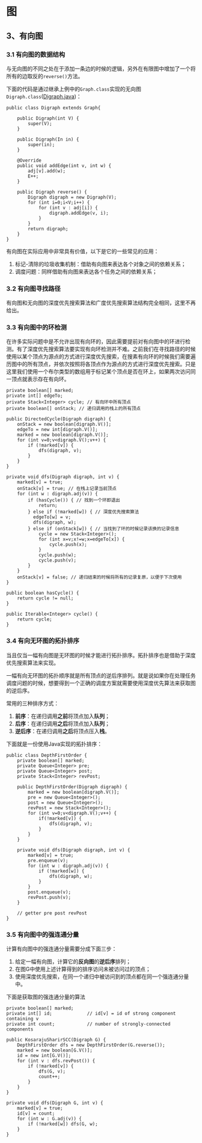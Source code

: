 # 图

## 3、有向图

### 3.1 有向图的数据结构

与无向图的不同之处在于添加一条边的时候的逻辑，另外在有限图中增加了一个将所有的边取反的`reverse()`方法。

下面的代码是通过继承上例中的`Graph.class`实现的无向图`Digraph.class`([Digraph.java](http://algs4.cs.princeton.edu/42digraph/Digraph.java.html "Digraph.java"))：

	public class Digraph extends Graph{
	
	    public Digraph(int V) {
	        super(V);
	    }
	
	    public Digraph(In in) {
	        super(in);
	    }
	
	    @Override
	    public void addEdge(int v, int w) {
	        adj[v].add(w);
	        E++;
	    }
	
	    public Digraph reverse() {
	        Digraph digraph = new Digraph(V);
	        for (int i=0;i<V;i++) {
	            for (int v : adj[i]) {
	                digraph.addEdge(v, i);
	            }
	        }
	        return digraph;
	    }
	}

有向图在实际应用中非常具有价值，以下是它的一些常见的应用：

1. 标记-清除的垃圾收集机制：借助有向图来表达各个对象之间的依赖关系；
2. 调度问题：同样借助有向图来表达各个任务之间的依赖关系；

### 3.2 有向图寻找路径

有向图和无向图的深度优先搜索算法和广度优先搜索算法结构完全相同，这里不再给出。

### 3.3 有向图中的环检测

在许多实际问题中是不允许出现有向环的，因此需要提前对有向图中的环进行检测。有了深度优先搜索算法要实现有向环检测并不难。之前我们在寻找路径的时候使用以某个顶点为源点的方式进行深度优先搜索，在搜素有向环的时候我们需要遍历图中的所有顶点，并依次按照将各顶点作为源点的方式进行深度优先搜索。只是这里我们使用一个布尔类型的数组用于标记某个顶点是否在环上，如果两次访问同一顶点就表示存在有向环。

    private boolean[] marked;
    private int[] edgeTo;
    private Stack<Integer> cycle; // 有向环中所有顶点
    private boolean[] onStack; // 递归调用的栈上的所有顶点

    public DirectedCycle(Digraph digraph) {
        onStack = new boolean[digraph.V()];
        edgeTo = new int[digraph.V()];
        marked = new boolean[digraph.V()];
        for (int v=0;v<digraph.V();v++) {
            if (!marked[v]) {
                dfs(digraph, v);
            }
        }
    }

    private void dfs(Digraph digraph, int v) {
        marked[v] = true;
        onStack[v] = true; // 在栈上记录当前顶点
        for (int w : digraph.adj(v)) {
            if (hasCycle()) { // 找到一个环即退出
                return;
            } else if (!marked[w]) { // 深度优先搜索算法
              edgeTo[w] = v;
              dfs(digraph, w);
            } else if (onStack[w]) { // 当找到了环的时候记录该换的记录信息
                cycle = new Stack<Integer>();
                for (int x=v;x!=w;x=edgeTo[x]) {
                    cycle.push(x);
                }
                cycle.push(w);
                cycle.push(v);
            }
        }
        onStack[v] = false; // 递归结束的时候将所有的记录复原，以便于下次使用
    }

    public boolean hasCycle() {
        return cycle != null;
    }

    public Iterable<Integer> cycle() {
        return cycle;
    }

### 3.4 有向无环图的拓扑排序

当且仅当一幅有向图是无环图的时候才能进行拓扑排序。拓扑排序也是借助于深度优先搜索算法来实现。

一幅有向无环图的拓扑顺序就是所有顶点的逆后序排列。就是说如果你在处理任务调度问题的时候，想要得到一个正确的调度方案就需要使用深度优先算法来获取图的逆后序。

常用的三种排序方式：

1. **前序**：在递归调用**之前**将顶点加入**队列**；
2. **后序**：在递归调用**之后**将顶点加入**队列**；
3. **逆后序**：在递归调用**之后**将顶点压入**栈**。

下面就是一份使用Java实现的拓扑排序：

	public class DepthFirstOrder {
	    private boolean[] marked;
	    private Queue<Integer> pre;
	    private Queue<Integer> post;
	    private Stack<Integer> revPost;
	
	    public DepthFirstOrder(Digraph digraph) {
	        marked = new boolean[digraph.V()];
	        pre = new Queue<Integer>();
	        post = new Queue<Integer>();
	        revPost = new Stack<Integer>();
	        for (int v=0;v<digraph.V();v++) {
	            if(!marked[v]) {
                    dfs(digraph, v);
                }
	        }
	    }
	
	    private void dfs(Digraph digraph, int v) {
	        marked[v] = true;
	        pre.enqueue(v);
	        for (int w : digraph.adj(v)) {
	            if (!marked[w]) {
	                dfs(digraph, w);
	            }
	        }
	        post.enqueue(v);
	        revPost.push(v);
	    }
	
	    // getter pre post revPost
	}

### 3.5 有向图中的强连通分量

计算有向图中的强连通分量需要分成下面三步：

1. 给定一幅有向图，计算它的**反向图**的**逆后序**排列；
2. 在图G中使用上述计算得到的排序访问未被访问过的顶点；
3. 使用深度优先搜索，在同一个递归中被访问到的顶点都在同一个强连通分量中。

下面是获取图的强连通分量的算法

	private boolean[] marked;
    private int[] id;             // id[v] = id of strong component containing v
    private int count;            // number of strongly-connected components

    public KosarajuSharirSCC(Digraph G) {
        DepthFirstOrder dfs = new DepthFirstOrder(G.reverse());
        marked = new boolean[G.V()];
        id = new int[G.V()];
        for (int v : dfs.revPost()) {
            if (!marked[v]) {
                dfs(G, v);
                count++;
            }
        }
    }

	private void dfs(Digraph G, int v) {
        marked[v] = true;
        id[v] = count;
        for (int w : G.adj(v)) {
            if (!marked[w]) dfs(G, w);
        }
    }